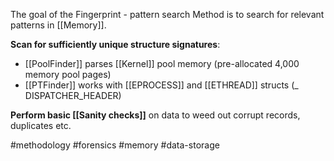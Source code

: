 The goal of the Fingerprint - pattern search Method is to search for relevant patterns in [[Memory]].

**Scan for sufficiently unique structure signatures**:
- [[PoolFinder]] parses [[Kernel]] pool memory (pre-allocated 4,000 memory pool pages)
- [[PTFinder]] works with [[EPROCESS]] and [[ETHREAD]] structs (_ DISPATCHER_HEADER)

**Perform basic [[Sanity checks]]** on data to weed out corrupt records, duplicates etc.

#methodology #forensics #memory #data-storage